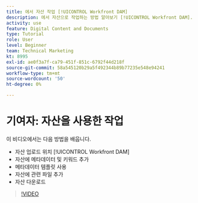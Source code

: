 ```yaml
---
title: 에서 자산 작업 [!UICONTROL Workfront DAM]
description: 에서 자산으로 작업하는 방법 알아보기 [!UICONTROL Workfront DAM].
activity: use
feature: Digital Content and Documents
type: Tutorial
role: User
level: Beginner
team: Technical Marketing
kt: 8995
exl-id: ae0f3a7f-ca79-451f-851c-6792f44d218f
source-git-commit: 58a545120b29a5f492344b89b77235e548e94241
workflow-type: tm+mt
source-wordcount: '50'
ht-degree: 0%

---
```


# 기여자: 자산을 사용한 작업

이 비디오에서는 다음 방법을 배웁니다.

* 자산 업로드 위치 [!UICONTROL Workfront DAM]
* 자산에 메타데이터 및 키워드 추가
* 메타데이터 템플릿 사용
* 자산에 관련 파일 추가
* 자산 다운로드

>[!VIDEO](https://video.tv.adobe.com/v/335255/?quality=12)
